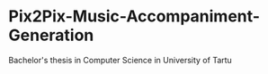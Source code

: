 # Pix2Pix-Music-Accompaniment-Generation
Bachelor's thesis in Computer Science in University of Tartu
